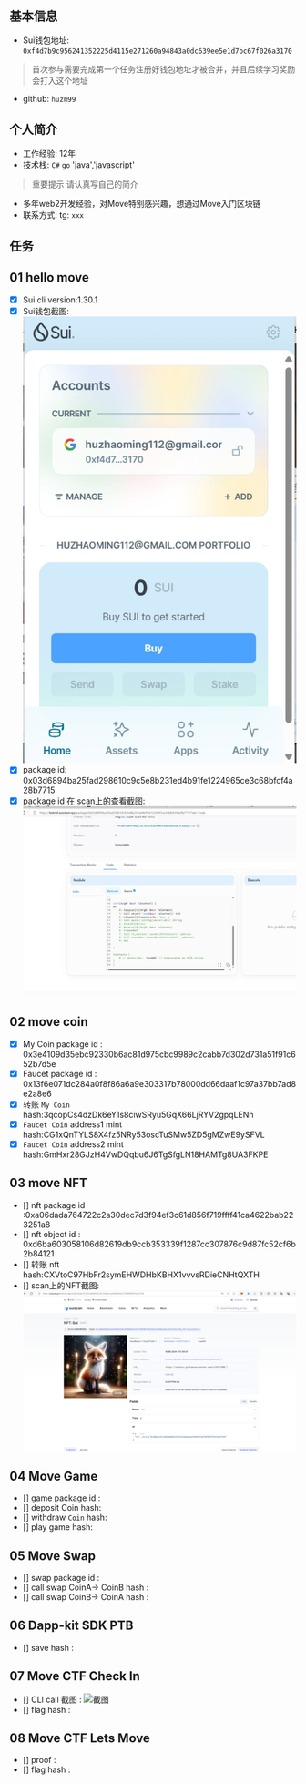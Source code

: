 ## 基本信息
- Sui钱包地址: `0xf4d7b9c956241352225d4115e271260a94843a0dc639ee5e1d7bc67f026a3170`
> 首次参与需要完成第一个任务注册好钱包地址才被合并，并且后续学习奖励会打入这个地址
- github: `huzm99`

## 个人简介
- 工作经验: 12年
- 技术栈: `C#` `go`  'java','javascript'
> 重要提示 请认真写自己的简介
- 多年web2开发经验，对Move特别感兴趣，想通过Move入门区块链
- 联系方式: tg: `xxx` 

## 任务

##   01 hello move  
- [x] Sui cli version:1.30.1
- [x] Sui钱包截图: ![Sui钱包截图](./images/sui钱包1.png)
- [x] package id: 0x03d6894ba25fad298610c9c5e8b231ed4b91fe1224965ce3c68bfcf4a28b7715
- [x] package id 在 scan上的查看截图:![Scan截图](./images/package_id.png)

##   02 move coin
- [x] My Coin package id : 0x3e4109d35ebc92330b6ac81d975cbc9989c2cabb7d302d731a51f91c652b7d5e
- [x] Faucet package id : 0x13f6e071dc284a0f8f86a6a9e303317b78000dd66daaf1c97a37bb7ad8e2a8e6
- [x] 转账 `My Coin` hash:3qcopCs4dzDk6eY1s8ciwSRyu5GqX66LjRYV2gpqLENn
- [x] `Faucet Coin` address1 mint hash:CG1xQnTYLS8X4fz5NRy53oscTuSMw5ZD5gMZwE9ySFVL
- [x] `Faucet Coin` address2 mint hash:GmHxr28GJzH4VwDQqbu6J6TgSfgLN18HAMTg8UA3FKPE

##   03 move NFT
- [] nft package id :0xa06dada764722c2a30dec7d3f94ef3c61d856f719ffff41ca4622bab223251a8
- [] nft object id : 0xd6ba603058106d82619db9ccb353339f1287cc307876c9d87fc52cf6b2b84121
- [] 转账 nft  hash:CXVtoC97HbFr2symEHWDHbKBHX1vvvsRDieCNHtQXTH
- [] scan上的NFT截图:![Scan截图](./images/ntf.png)

##   04 Move Game
- [] game package id :
- [] deposit Coin hash:
- [] withdraw `Coin` hash:
- [] play game hash:

##   05 Move Swap
- [] swap package id :
- [] call swap CoinA-> CoinB  hash :
- [] call swap CoinB-> CoinA  hash :

##   06 Dapp-kit SDK PTB
- [] save hash :

##   07 Move CTF Check In
- [] CLI call 截图 : ![截图](./images/你的图片地址)
- [] flag hash :

##   08 Move CTF Lets Move
- [] proof : 
- [] flag hash :
